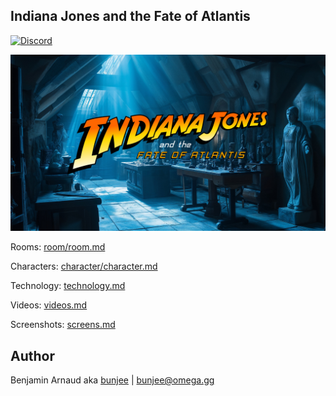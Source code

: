 Indiana Jones and the Fate of Atlantis
---
[![Discord](https://img.shields.io/discord/705770212485496852)](https://omega.gg/discord)

<a href=""><img src="dist/screens/screen.jpg" alt="title" width="640px"></a>

Rooms: [room/room.md](dist/room/room.md)

Characters: [character/character.md](dist/character/character.md)

Technology: [technology.md](technology.md)

Videos: [videos.md](videos.md)

Screenshots: [screens.md](dist/screens/screens.md)

## Author

Benjamin Arnaud aka [bunjee](https://bunjee.me) | <bunjee@omega.gg>

